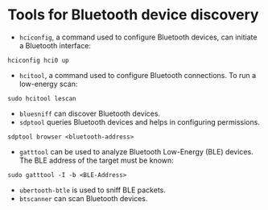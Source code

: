# Tools for Bluetooth device discovery

* `hciconfig`, a command used to configure Bluetooth devices, can initiate a Bluetooth interface:

```text
hciconfig hci0 up
```

* `hcitool`, a command used to configure Bluetooth connections. To run a low-energy scan:

```text
sudo hcitool lescan
```

* `bluesniff` can discover Bluetooth devices.
* `sdptool` queries Bluetooth devices and helps in configuring permissions.

```text
sdptool browser <bluetooth-address>
```

* `gatttool` can be used to analyze Bluetooth Low-Energy (BLE) devices. The BLE address of the target must be known:

```text
sudo gatttool -I -b <BLE-Address>
```

* `ubertooth-btle` is used to sniff BLE packets.
* `btscanner` can scan Bluetooth devices.
